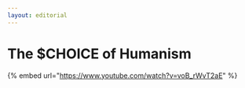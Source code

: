 ```yaml
---
layout: editorial
---
```


# The $CHOICE of Humanism

{% embed url="https://www.youtube.com/watch?v=voB_rWvT2aE" %}
